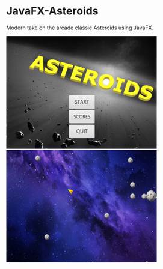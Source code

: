 # JavaFX-Asteroids
Modern take on the arcade classic Asteroids using JavaFX.


<img src="title.png" width="400" height="300">

<img src="game.png" width="400" height="300">
